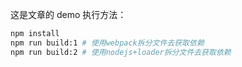 这是文章的 demo
执行方法：

```bash
npm install
npm run build:1 # 使用webpack拆分文件去获取依赖
npm run build:2 # 使用nodejs+loader拆分文件去获取依赖
```

